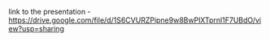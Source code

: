 link to the presentation - https://drive.google.com/file/d/1S6CVURZPipne9w8BwPlXTprnl1F7UBdO/view?usp=sharing
